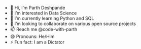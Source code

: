- 👋 Hi, I’m Parth Deshpande
- 👀 I’m interested in Data Science
- 🌱 I’m currently learning Python and SQL
- 💞️ I’m looking to collaborate on various open source projects
- 📫 Reach me @code-with-parth
- 😄 Pronouns: He/Him
- ⚡ Fun fact: I am a Dictator

<!---
code-with-parth/code-with-parth is a ✨ special ✨ repository because its `README.md` (this file) appears on your GitHub profile.
You can click the Preview link to take a look at your changes.
--->
